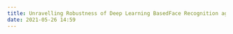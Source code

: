 ```yaml
---
title: Unravelling Robustness of Deep Learning BasedFace Recognition against Adversarial Attacks
date: 2021-05-26 14:59
---
```

